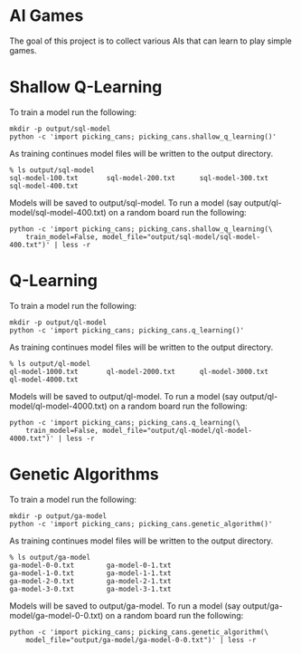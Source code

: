 # AI Games

The goal of this project is to collect various AIs that can learn to play simple
games.

# Shallow Q-Learning

To train a model run the following:

```
mkdir -p output/sql-model
python -c 'import picking_cans; picking_cans.shallow_q_learning()'
```

As training continues model files will be written to the output directory.

```
% ls output/sql-model
sql-model-100.txt       sql-model-200.txt      sql-model-300.txt      sql-model-400.txt
```

Models will be saved to output/sql-model. To run a model (say
output/ql-model/sql-model-400.txt) on a random board run the following:

```
python -c 'import picking_cans; picking_cans.shallow_q_learning(\
    train_model=False, model_file="output/sql-model/sql-model-400.txt")' | less -r
```

# Q-Learning

To train a model run the following:

```
mkdir -p output/ql-model
python -c 'import picking_cans; picking_cans.q_learning()'
```

As training continues model files will be written to the output directory.

```
% ls output/ql-model
ql-model-1000.txt       ql-model-2000.txt      ql-model-3000.txt      ql-model-4000.txt
```

Models will be saved to output/ql-model. To run a model (say
output/ql-model/ql-model-4000.txt) on a random board run the following:

```
python -c 'import picking_cans; picking_cans.q_learning(\
    train_model=False, model_file="output/ql-model/ql-model-4000.txt")' | less -r
```

# Genetic Algorithms

To train a model run the following:

```
mkdir -p output/ga-model
python -c 'import picking_cans; picking_cans.genetic_algorithm()'
```

As training continues model files will be written to the output directory.

```
% ls output/ga-model
ga-model-0-0.txt        ga-model-0-1.txt
ga-model-1-0.txt        ga-model-1-1.txt
ga-model-2-0.txt        ga-model-2-1.txt
ga-model-3-0.txt        ga-model-3-1.txt
```

Models will be saved to output/ga-model. To run a model (say
output/ga-model/ga-model-0-0.txt) on a random board run the following:

```
python -c 'import picking_cans; picking_cans.genetic_algorithm(\
    model_file="output/ga-model/ga-model-0-0.txt")' | less -r
```

